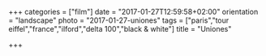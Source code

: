 +++
categories = ["film"]
date = "2017-01-27T12:59:58+02:00"
orientation = "landscape"
photo = "2017-01-27-uniones"
tags = ["paris","tour eiffel","france","ilford","delta 100","black & white"]
title = "Uniones"

+++
